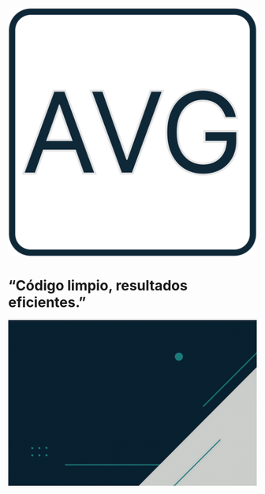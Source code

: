 ![Logotipo](Logotipo.svg)
# “Código limpio, resultados eficientes.”

![Fondo presentación](Fondo%20presentacion.png)
